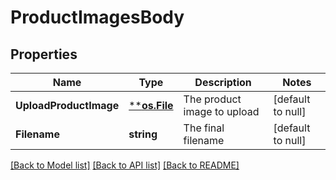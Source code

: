 # ProductImagesBody

## Properties
Name | Type | Description | Notes
------------ | ------------- | ------------- | -------------
**UploadProductImage** | [****os.File**](*os.File.md) | The product image to upload | [default to null]
**Filename** | **string** | The final filename | [default to null]

[[Back to Model list]](../README.md#documentation-for-models) [[Back to API list]](../README.md#documentation-for-api-endpoints) [[Back to README]](../README.md)

